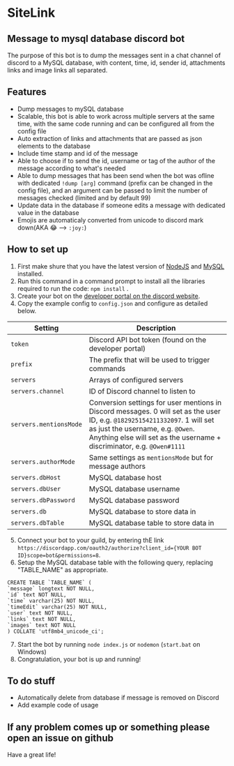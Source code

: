 # SiteLink
## Message to mysql database discord bot
The purpose of this bot is to dump the messages sent in a chat channel of discord to a MySQL database, with content, time, id, sender id, attachments links and image links all separated.

## Features
 - Dump messages to mySQL database
 - Scalable, this bot is able to work across multiple servers at the same time, with the same code running and can be configured all from the config file
 - Auto extraction of links and attachments that are passed as json elements to the database
 - Include time stamp and id of the message
 - Able to choose if to send the id, username or tag of the author of the message according to what's needed
 - Able to dump messages that has been send when the bot was ofline with dedicated `!dump [arg]` command (prefix can be changed in the config file), and an argument can be passed to limit the number of messages checked (limited and by default 99)
 - Update data in the database if someone edits a message with dedicated value in the database
 - Emojis are automaticaly converted from unicode to discord mark down(AKA 😂 --> `:joy:`)

 ## How to set up
  1. First make shure that you have the latest version of [NodeJS](https://nodejs.org/en/) and [MySQL](https://www.mysql.com/) installed.
  2. Run this command in a command prompt to install all the libraries required to run the code: `npm install` .
  3. Create your bot on the [developer portal on the discord website](https://discordapp.com/developers).
  4. Copy the example config to `config.json` and configure as detailed below.

  |Setting|Description|
  |--|--|
  |`token`|Discord API bot token (found on the developer portal)|
  |`prefix`|The prefix that will be used to trigger commands|
  |`servers`|Arrays of configured servers|
  |`servers.channel`|ID of Discord channel to listen to|
  |`servers.mentionsMode`| Conversion settings for user mentions in Discord messages. 0 will set as the user ID, e.g. `@182925154211332097`. 1 will set as just the username, e.g. `@Owen`. Anything else will set as the username + discriminator, e.g. `@Owen#1111`|
  |`servers.authorMode`|Same settings as `mentionsMode` but for message authors|
  |`servers.dbHost`|MySQL database host|
  |`servers.dbUser`|MySQL database username|
  |`servers.dbPassword`|MySQL database password|
  |`servers.db`|MySQL database to store data in|
  |`servers.dbTable`|MySQL database table to store data in|

 
  5. Connect your bot to your guild, by entering thE link `https://discordapp.com/oauth2/authorize?client_id={YOUR BOT ID}scope=bot&permissions=8`.
  6. Setup the MySQL database table with the following query, replacing "TABLE_NAME" as appropriate. 
  ```
  CREATE TABLE `TABLE_NAME` (
  `message` longtext NOT NULL,
  `id` text NOT NULL,
  `time` varchar(25) NOT NULL,
  `timeEdit` varchar(25) NOT NULL,
  `user` text NOT NULL,
  `links` text NOT NULL,
  `images` text NOT NULL
) COLLATE 'utf8mb4_unicode_ci';
```
  7. Start the bot by running ` node index.js ` or ` nodemon ` (`start.bat` on Windows)
  8. Congratulation, your bot is up and running!

## To do stuff
 - Automatically delete from database if message is removed on Discord
 - Add example code of usage

 ## If any problem comes up or something please open an issue on github

 Have a great life!

